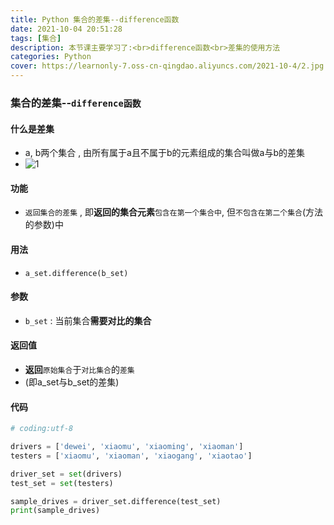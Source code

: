 ```yaml
---
title: Python 集合的差集--difference函数
date: 2021-10-04 20:51:28
tags: [集合]
description: 本节课主要学习了:<br>difference函数<br>差集的使用方法
categories: Python
cover: https://learnonly-7.oss-cn-qingdao.aliyuncs.com/2021-10-4/2.jpg
---
```


### 集合的差集--`difference函数`

#### 什么是差集

- a, b两个集合 , 由所有属于a且不属于b的元素组成的集合叫做a与b的差集
- ![1](https://learnonly-7.oss-cn-qingdao.aliyuncs.com/2021-10-4/1.png)

#### 功能

- `返回集合的差集` , 即**返回的集合元素**`包含在第一个集合中`, 但`不包含在第二个集合`(方法的参数)中

#### 用法

- `a_set.difference(b_set)`

#### 参数

- `b_set` : 当前集合**需要对比的集合**

#### 返回值

- **返回**`原始集合`于`对比集合`的`差集`
- (即a_set与b_set的差集)

#### 代码

```python
# coding:utf-8

drivers = ['dewei', 'xiaomu', 'xiaoming', 'xiaoman']
testers = ['xiaomu', 'xiaoman', 'xiaogang', 'xiaotao']

driver_set = set(drivers)
test_set = set(testers)

sample_drives = driver_set.difference(test_set)
print(sample_drives)

```

